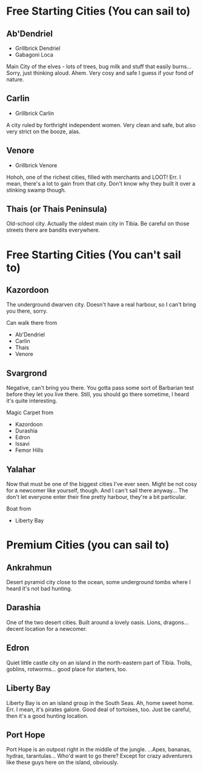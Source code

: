 # Free Starting Cities (You can sail to)

## Ab'Dendriel

- Grillbrick Dendriel
- Gabagoni Loca

Main City of the elves - lots of trees, bug milk and stuff that easily burns...
Sorry, just thinking aloud. Ahem. Very cosy and safe I guess if your fond of
nature.

## Carlin

- Grillbrick Carlin

A city ruled by forthright independent women. Very clean and safe, but also very
strict on the booze, alas.

## Venore

- Grillbrick Venore

Hohoh, one of the richest cities, filled with merchants and LOOT! Err. I mean,
there's a lot to gain from that city. Don't know why they built it over a
stinking swamp though.

## Thais (or Thais Peninsula)

Old-school city. Actually the oldest main city in Tibia. Be careful on those
streets there are bandits everywhere.


# Free Starting Cities (You can't sail to)

## Kazordoon

The underground dwarven city. Doesn't have a real harbour, so I can't bring you
there, sorry.

Can walk there from
- Ab'Dendriel
- Carlin
- Thais
- Venore

## Svargrond

Negative, can't bring you there. You gotta pass some sort of Barbarian test
before they let you live there. Still, you should go there sometime, I heard
it's quite interesting.

Magic Carpet from
- Kazordoon
- Durashia
- Edron
- Issavi
- Femor Hills

## Yalahar

Now that must be one of the biggest cities I've ever seen. Might be not cosy for
a newcomer like yourself, though. And I can't sail there anyway... The don't let
everyone enter their fine pretty harbour, they're a bit particular.

Boat from
- Liberty Bay

# Premium Cities (you can sail to)

## Ankrahmun

Desert pyramid city close to the ocean, some underground tombs where I heard it's not bad hunting.

## Darashia

One of the two desert cities. Built around a lovely oasis. Lions, dragons... decent location for a newcomer.

## Edron

Quiet little castle city on an island in the north-eastern part of Tibia. Trolls, goblins, rotworms... good place for starters, too.

## Liberty Bay

Liberty Bay is on an island group in the South Seas. Ah, home sweet home. Err. I mean, it's pirates galore. Good deal of tortoises, too. Just be careful, then it's a good hunting location.

## Port Hope

Port Hope is an outpost right in the middle of the jungle. ...Apes, bananas, hydras, tarantulas... Who'd want to go there? Except for crazy adventurers like these guys here on the island, obviously.
